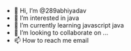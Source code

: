 - 👋 Hi, I’m @289abhiyadav
- 👀 I’m interested in java
- 🌱 I’m currently learning javascript java 
- 💞️ I’m looking to collaborate on ...
- 📫 How to reach me email

<!---
289abhiyadav/289abhiyadav is a ✨ special ✨ repository because its `README.md` (this file) appears on your GitHub profile.
You can click the Preview link to take a look at your changes.
--->
